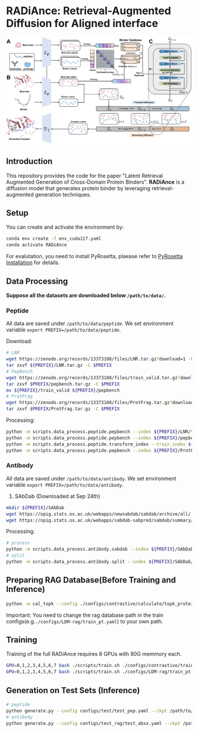 # RADiAnce: Retrieval-Augmented Diffusion for Aligned interface 
![model](./assets/model1.svg)


## Introduction
This repository provides the code for the paper "Latent Retrieval Augmented Generation of Cross-Domain Protein Binders". **RADiAnce** is a diffusion model that generates protein binder by leveraging retrieval-augmented generation techniques. 
## Setup
You can create and activate the environment by:
```bash
conda env create -f env_cuda117.yaml
conda activate RADiAnce
```
For evalutation, you need to install PyRosetta, plaease refer to [PyRosetta Installation](https://www.pyrosetta.org/downloads) for details.

## Data Processing

**Suppose all the datasets are downloaded below `/path/to/data/`.**

### Peptide

All data are saved under `/path/to/data/peptide`. We set environment variable `export PREFIX=/path/to/data/peptide`.

Download:

```bash
# LNR
wget https://zenodo.org/records/13373108/files/LNR.tar.gz?download=1 -O ${PREFIX}/LNR.tar.gz
tar zxvf ${PREFIX}/LNR.tar.gz -C $PREFIX
# PepBench
wget https://zenodo.org/records/13373108/files/train_valid.tar.gz?download=1 -O ${PREFIX}/pepbench.tar.gz
tar zxvf $PREFIX/pepbench.tar.gz -C $PREFIX
mv ${PREFIX}/train_valid ${PREFIX}/pepbench
# ProtFrag
wget https://zenodo.org/records/13373108/files/ProtFrag.tar.gz?download=1 -O ${PREFIX}/ProtFrag.tar.gz
tar zxvf $PREFIX/ProtFrag.tar.gz -C $PREFIX
```

Processing:

```bash
python -m scripts.data_process.peptide.pepbench --index ${PREFIX}/LNR/test.txt --out_dir ${PREFIX}/LNR/processed --remove_het
python -m scripts.data_process.peptide.pepbench --index ${PREFIX}/pepbench/all.txt --out_dir ${PREFIX}/pepbench/processed
python -m scripts.data_process.peptide.transform_index --train_index ${PREFIX}/pepbench/train.txt --valid_index ${PREFIX}/pepbench/valid.txt --all_index_for_non_standard ${PREFIX}/pepbench/all.txt --processed_dir ${PREFIX}/pepbench/processed/
python -m scripts.data_process.peptide.pepbench --index ${PREFIX}/ProtFrag/all.txt --out_dir ${PREFIX}/ProtFrag/processed
```



### Antibody

All data are saved under `/path/to/data/antibody`. We set environment variable `export PREFIX=/path/to/data/antibody`.

1. SAbDab (Downloaded at Sep 24th)

```bash
mkdir ${PREFIX}/SAbDab
wget https://opig.stats.ox.ac.uk/webapps/newsabdab/sabdab/archive/all/ -O ${PREFIX}/all_structures.zip
wget https://opig.stats.ox.ac.uk/webapps/sabdab-sabpred/sabdab/summary/all/ -O ${PREFIX}/SAbDab/summary.csv
```

Processing:

```bash
# process
python -m scripts.data_process.antibody.sabdab --index ${PREFIX}/SAbDab/summary.csv --out_dir ${PREFIX}/SAbDab/processed
# split
python -m scripts.data_process.antibody.split --index ${PREFIX}/SAbDab/index.txt --rabd_summary ${PREFIX}/RAbD/rabd_summary.jsonl

```

## Preparing RAG Database(Before Training and Inference)
```bash
python -m cal_topk --config ./configs/contrastive/calculate/topk_protein.yaml --ckpt path/to/contrastive_vae --gpu 0 --save_dir your_path
```
Important: You need to change the rag database path in the train configs(e.g.`./configs/LDM-rag/train_pt.yaml`) to your own path.

## Training

Training of the full RADiAnce requires 8 GPUs with 80G memmory each.

```bash
GPU=0,1,2,3,4,5,6,7 bash ./scripts/train.sh ./configs/contrastive/train_pt.yaml # train contrastive autoencoder
GPU=0,1,2,3,4,5,6,7 bash ./scripts/train.sh ./configs/LDM-rag/train_pt.yaml # train rag diffusion model, you should also modify the path of the rag database and checkpoints in the config file

```
## Generation on Test Sets (Inference)
```bash
# peptide
python generate.py --config configs/test/test_pep.yaml --ckpt /path/to/checkpoint.ckpt --gpu 0 --save_dir ./results/pep
# antibody
python generate.py --config configs/test_rag/test_abxx.yaml --ckpt /path/to/checkpoint.ckpt --gpu 0 --save_dir ./results/abxx
```

